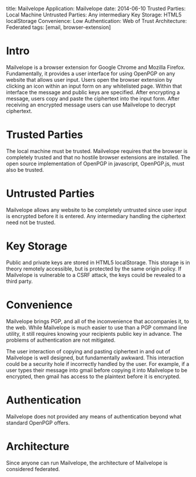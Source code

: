 title: Mailvelope
Application: Mailvelope
date: 2014-06-10
Trusted Parties: Local Machine
Untrusted Parties: Any intermediary
Key Storage: HTML5 localStorage
Convenience: Low
Authentication: Web of Trust
Architecture: Federated
tags: [email, browser-extension]

# Intro

Mailvelope is a browser extension for Google Chrome and Mozilla Firefox.
Fundamentally, it provides a user interface for using OpenPGP on any website
that allows user input. Users open the browser extension by clicking an icon
within an input form on any whitelisted page. Within that interface the message
and public keys are specified. After encrypting a message, users copy and paste
the ciphertext into the input form. After receiving an encrypted message users
can use Mailvelope to decrypt ciphertext.

# Trusted Parties

The local machine must be trusted. Mailvelope requires that the browser is
completely trusted and that no hostile browser extensions are installed. The
open source implementation of OpenPGP in javascript, OpenPGP.js, must also be
trusted.

# Untrusted Parties

Mailvelope allows any website to be completely untrusted since user input is
encrypted before it is entered. Any intermediary handling the ciphertext need
not be trusted.

# Key Storage

Public and private keys are stored in HTML5 localStorage. This storage is in
theory remotely accessible, but is protected by the same origin policy. If
Mailvelope is vulnerable to a CSRF attack, the keys could be revealed to a
third party.

# Convenience

Mailvelope brings PGP, and all of the inconvenience that accompanies it, to the
web. While Mailvelope is much easier to use than a PGP command line utility, it
still requires knowing your recipients public key in advance. The problems of
authentication are not mitigated.

The user interaction of copying and pasting ciphertext in and out of Mailvelope
is well designed, but fundamentally awkward. This interaction could be a
security hole if incorrectly handled by the user. For example, if a user types
their message into gmail before copying it into Mailvelope to be encrypted,
then gmail has access to the plaintext before it is encrypted.

# Authentication

Mailvelope does not provided any means of authentication beyond what standard
OpenPGP offers.

# Architecture

Since anyone can run Mailvelope, the architecture of Mailvelope is considered
federated.
